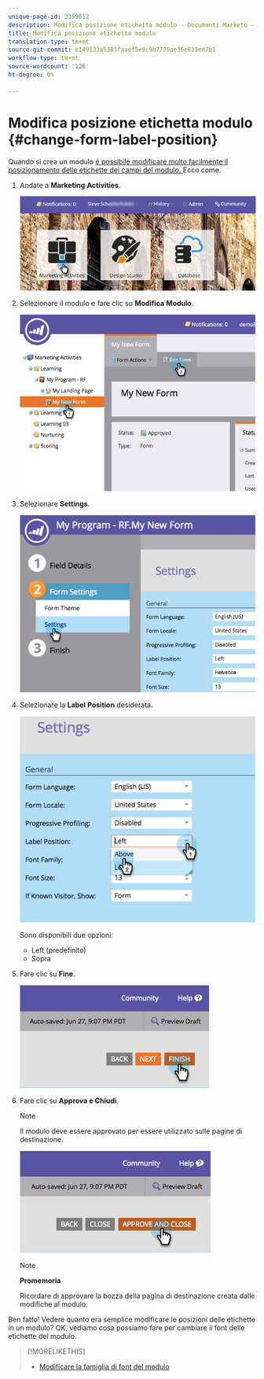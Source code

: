 ```yaml
---
unique-page-id: 2359612
description: Modifica posizione etichetta modulo - Documenti Marketo - Documentazione prodotto
title: Modifica posizione etichetta modulo
translation-type: tm+mt
source-git-commit: e149133a5383faaef5e9c9b7775ae36e633ed7b1
workflow-type: tm+mt
source-wordcount: '126'
ht-degree: 0%

---
```



# Modifica posizione etichetta modulo {#change-form-label-position}

Quando si crea un modulo [è possibile modificare molto facilmente il posizionamento delle etichette dei campi del modulo. ](../../../../product-docs/demand-generation/forms/creating-a-form/create-a-form.md) Ecco come.

1. Andate a **Marketing** **Activities**.

   ![](assets/login-marketing-activities-2.png)

1. Selezionare il modulo e fare clic su **Modifica** **Modulo**.

   ![](assets/image2014-9-15-16-3a16-3a9.png)

1. Selezionare **Settings**.

   ![](assets/image2014-9-15-16-3a16-3a26.png)

1. Selezionare la **Label** **Position** desiderata.

   ![](assets/image2014-9-15-16-3a16-3a39.png)

   Sono disponibili due opzioni:

   * Left (predefinito)
   * Sopra

1. Fare clic su **Fine**.

   ![](assets/image2014-9-15-16-3a16-3a49.png)

1. Fare clic su **Approva e Chiudi**.

   >[!NOTE]
   >
   >Il modulo deve essere approvato per essere utilizzato sulle pagine di destinazione.

   ![](assets/image2014-9-15-16-3a17-3a12.png)

   >[!NOTE]
   >
   >**Promemoria**
   >
   >
   >Ricordare di approvare la bozza della pagina di destinazione creata dalle modifiche al modulo.

Ben fatto! Vedere quanto era semplice modificare le posizioni delle etichette in un modulo? OK, vediamo cosa possiamo fare per cambiare il font delle etichette del modulo.

>[!MORELIKETHIS]
>
>* [Modificare la famiglia di font del modulo](change-the-form-font-family.md)

>



